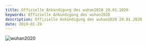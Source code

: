 ```yaml
---
title: Offizielle Ankündigung des wuhan2020 29.01.2020
keywords: Offizielle Ankündigung des wuhan2020
description: Offizielle Ankündigung des wuhan2020 29.01.2020
date: 2019-01-29
---
```

<img src="/images/blog/wuhan2020.png" alt="wuhan2020">

